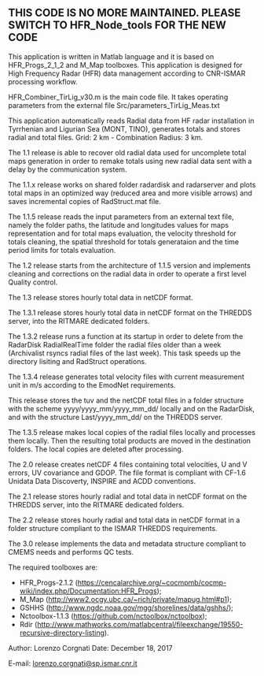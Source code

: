 ## THIS CODE IS NO MORE MAINTAINED. PLEASE SWITCH TO HFR_Node_tools FOR THE NEW CODE

This application is written in Matlab language and it is based on HFR_Progs_2_1_2 and M_Map toolboxes.
This application is designed for High Frequency Radar (HFR) data management according to CNR-ISMAR processing workflow.

HFR_Combiner_TirLig_v30.m is the main code file. It takes operating parameters from the external file Src/parameters_TirLig_Meas.txt

This application automatically reads Radial data from HF radar
installation in Tyrrhenian and Ligurian Sea (MONT, TINO), generates totals
and stores radial and total files.
Grid: 2 km - Combination Radius: 3 km.

The 1.1 release is able to recover old radial data used for uncomplete
total maps generation in order to remake totals using new radial data
sent with a delay by the communication system.

The 1.1.x release works on shared folder radardisk and radarserver and
plots total maps in an optimized way (reduced area and more visible
arrows) and saves incremental copies of RadStruct.mat file.

The 1.1.5 release reads the input parameters from an external text file,
namely the folder paths, the latitude and longitudes values for maps
representation and for total maps evaluation, the velocity threshold for
totals cleaning, the spatial threshold for totals generataion and the
time period limits for totals evaluation.

The 1.2 release starts from the architecture of 1.1.5 version and
implements cleaning and corrections on the radial data in order to
operate a first level Quality control.

The 1.3 release stores hourly total data in netCDF format.

The 1.3.1 release stores hourly total data in netCDF format on
the THREDDS server, into the RITMARE dedicated folders.

The 1.3.2 release runs a function at its startup in order to delete from
the RadarDisk RadialRealTime folder the radial files older than a week
(Archivalist rsyncs radial files of the last week). This task speeds up
the directory lisiting and RadStruct operations.

The 1.3.4 release generates total velocity files with current
measurement unit in m/s according to the EmodNet requirements.

This release stores the tuv and the netCDF total files in a folder structure
with the scheme yyyy/yyyy_mm/yyyy_mm_dd/ locally and on the RadarDisk,
and with the structure Last/yyyy_mm_dd/ on the THREDDS server.

The 1.3.5 release makes local copies of the radial files locally and
processes them locally. Then the resulting total products are moved in
the destination folders. The local copies are deleted after processing.

The 2.0 release creates netCDF 4 files containing total velocities, U and V
errors, UV covariance and GDOP. The file format is compliant with CF-1.6
Unidata Data Discoverty, INSPIRE and ACDD conventions.

The 2.1 release stores hourly radial and total data in netCDF format on
the THREDDS server, into the RITMARE dedicated folders.

The 2.2 release stores hourly radial and total data in netCDF format in a
folder structure compliant to the ISMAR THREDDS requirements.

The 3.0 release implements the data and metadata structure compliant to
CMEMS needs and performs QC tests.

The required toolboxes are:
- HFR_Progs-2.1.2 (https://cencalarchive.org/~cocmpmb/cocmp-wiki/index.php/Documentation:HFR_Progs);
- M_Map (http://www2.ocgy.ubc.ca/~rich/private/mapug.html#p1);
- GSHHS (http://www.ngdc.noaa.gov/mgg/shorelines/data/gshhs/);
- Nctoolbox-1.1.3 (https://github.com/nctoolbox/nctoolbox);
- Rdir (http://www.mathworks.com/matlabcentral/fileexchange/19550-recursive-directory-listing).

Author: Lorenzo Corgnati
Date: December 18, 2017

E-mail: lorenzo.corgnati@sp.ismar.cnr.it
